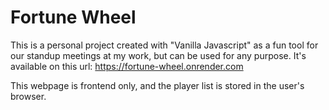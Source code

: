 # Fortune Wheel

This is a personal project created with "Vanilla Javascript" as a fun tool for our standup meetings at my work, but can be used for any purpose. It's available on this url: https://fortune-wheel.onrender.com

This webpage is frontend only, and the player list is stored in the user's browser.
